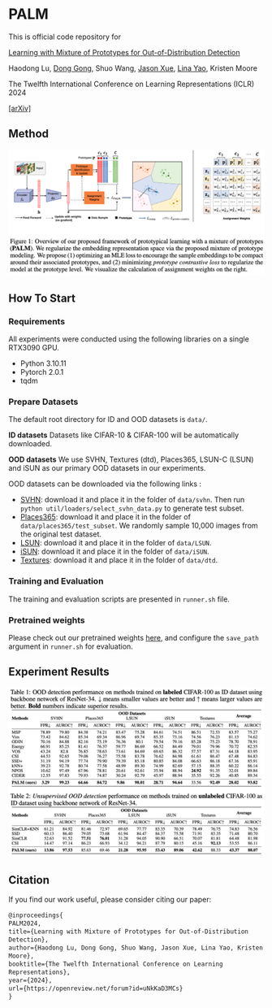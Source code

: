# PALM
This is official code repository for

[Learning with Mixture of Prototypes for Out-of-Distribution Detection](https://openreview.net/forum?id=uNkKaD3MCs)

Haodong Lu, [Dong Gong](https://donggong1.github.io/), Shuo Wang, [Jason Xue](https://people.csiro.au/x/j/jason-xue), [Lina Yao](https://www.linayao.com/), Kristen Moore

The Twelfth International Conference on Learning Representations (ICLR) 2024 

[[arXiv]](https://arxiv.org/abs/2402.02653)

## Method
![fig_model](figs/model.png)

## How To Start

### Requirements
All experiments were conducted using the following libraries on a single RTX3090 GPU.
- Python 3.10.11
- Pytorch 2.0.1
- tqdm


### Prepare Datasets
The default root directory for ID and OOD datasets is `data/`.

**ID datasets** Datasets like CIFAR-10 & CIFAR-100 will be automatically downloaded.

**OOD datasets** We use SVHN, Textures (dtd), Places365, LSUN-C (LSUN) and iSUN as our primary OOD datasets in our experiments.

OOD datasets can be downloaded via the following links :

* [SVHN](http://ufldl.stanford.edu/housenumbers/test_32x32.mat): download it and place it in the folder of `data/svhn`. Then run `python util/loaders/select_svhn_data.py` to generate test subset.
* [Places365](http://data.csail.mit.edu/places/places365/test_256.tar): download it and place it in the folder of `data/places365/test_subset`. We randomly sample 10,000 images from the original test dataset. 
* [LSUN](https://www.dropbox.com/s/fhtsw1m3qxlwj6h/LSUN.tar.gz): download it and place it in the folder of `data/LSUN`.
* [iSUN](https://www.dropbox.com/s/ssz7qxfqae0cca5/iSUN.tar.gz): download it and place it in the folder of `data/iSUN`.
* [Textures](https://www.robots.ox.ac.uk/~vgg/data/dtd/download/dtd-r1.0.1.tar.gz): download it and place it in the folder of `data/dtd`.


### Training and Evaluation
The training and evaluation scripts are presented in `runner.sh` file.

### Pretrained weights
Please check out our pretrained weights [here](https://unsw-my.sharepoint.com/:f:/g/personal/z5183944_ad_unsw_edu_au1/EusPiWrdFnZKqqeiWeJQEr8BpyVhXLUfmYbG6OpXivhqeA?e=aAjqhP), and configure the `save_path` argument in `runner.sh` for evaluation.


## Experiment Results
![fig1](figs/results.png)

## Citation
If you find our work useful, please consider citing our paper:

```
@inproceedings{
PALM2024,
title={Learning with Mixture of Prototypes for Out-of-Distribution Detection},
author={Haodong Lu, Dong Gong, Shuo Wang, Jason Xue, Lina Yao, Kristen Moore},
booktitle={The Twelfth International Conference on Learning Representations},
year={2024},
url={https://openreview.net/forum?id=uNkKaD3MCs}
}
```
